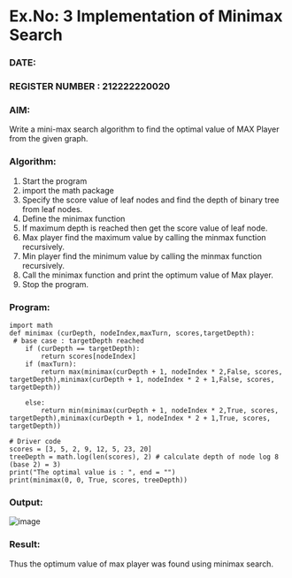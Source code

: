# Ex.No: 3  Implementation of Minimax Search
### DATE:                                                                            
### REGISTER NUMBER : 212222220020
### AIM: 
Write a mini-max search algorithm to find the optimal value of MAX Player from the given graph.
### Algorithm:
1. Start the program
2. import the math package
3. Specify the score value of leaf nodes and find the depth of binary tree from leaf nodes.
4. Define the minimax function
5. If maximum depth is reached then get the score value of leaf node.
6. Max player find the maximum value by calling the minmax function recursively.
7. Min player find the minimum value by calling the minmax function recursively.
8. Call the minimax function  and print the optimum value of Max player.
9. Stop the program. 

### Program:

```
import math
def minimax (curDepth, nodeIndex,maxTurn, scores,targetDepth):
 # base case : targetDepth reached
    if (curDepth == targetDepth):
        return scores[nodeIndex]
    if (maxTurn):
        return max(minimax(curDepth + 1, nodeIndex * 2,False, scores, targetDepth),minimax(curDepth + 1, nodeIndex * 2 + 1,False, scores, targetDepth))

    else:
        return min(minimax(curDepth + 1, nodeIndex * 2,True, scores, targetDepth),minimax(curDepth + 1, nodeIndex * 2 + 1,True, scores, targetDepth))

# Driver code
scores = [3, 5, 2, 9, 12, 5, 23, 20]
treeDepth = math.log(len(scores), 2) # calculate depth of node log 8 (base 2) = 3)
print("The optimal value is : ", end = "")
print(minimax(0, 0, True, scores, treeDepth))

```
### Output:

![image](https://github.com/Mena-Rossini/AI_Lab_2023-24/assets/102855266/d945dfd3-5a5e-4659-a865-2135d681ebc5)


### Result:
Thus the optimum value of max player was found using minimax search.
